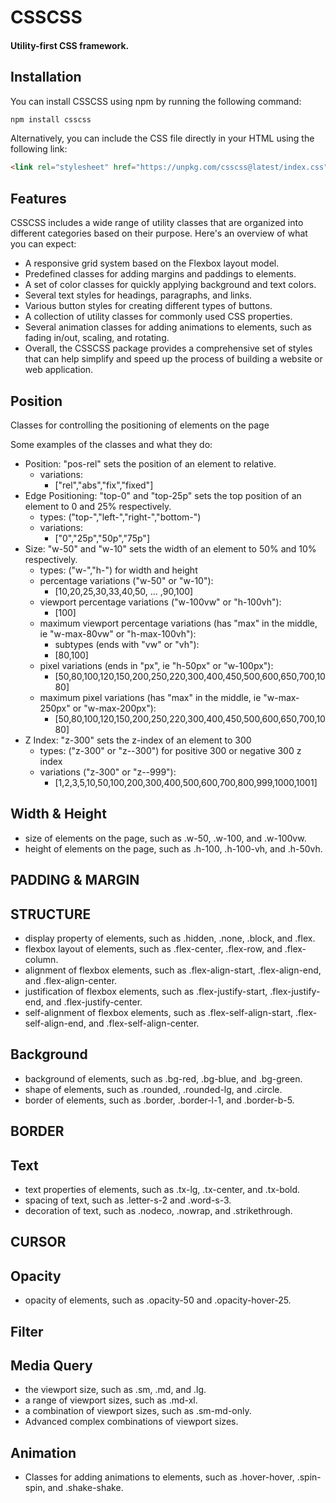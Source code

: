 # CSSCSS
#### Utility-first CSS framework.

## Installation
You can install CSSCSS using npm by running the following command:
```bash
npm install csscss
```
Alternatively, you can include the CSS file directly in your HTML using the following link:
```html
<link rel="stylesheet" href="https://unpkg.com/csscss@latest/index.css">
```



## Features
CSSCSS includes a wide range of utility classes that are organized into different categories based on their purpose. Here's an overview of what you can expect:
- A responsive grid system based on the Flexbox layout model.
- Predefined classes for adding margins and paddings to elements.
- A set of color classes for quickly applying background and text colors.
- Several text styles for headings, paragraphs, and links.
- Various button styles for creating different types of buttons.
- A collection of utility classes for commonly used CSS properties.
- Several animation classes for adding animations to elements, such as fading in/out, scaling, and rotating.
- Overall, the CSSCSS package provides a comprehensive set of styles that can help simplify and speed up the process of building a website or web application.




## Position
Classes for controlling the positioning of elements on the page

Some examples of the classes and what they do:
* Position: "pos-rel" sets the position of an element to relative.
  * variations:
    * ["rel","abs","fix","fixed"]
* Edge Positioning: "top-0" and "top-25p" sets the top position of an element to 0 and 25% respectively.
  * types: ("top-","left-","right-","bottom-")
  * variations:
    * ["0","25p","50p","75p"]
* Size: "w-50" and "w-10" sets the width of an element to 50% and 10% respectively.
  * types: ("w-","h-") for width and height
  * percentage variations ("w-50" or "w-10"):
    * [10,20,25,30,33,40,50, ... ,90,100]
  * viewport percentage variations ("w-100vw" or "h-100vh"):
    * [100]
  * maximum viewport percentage variations (has "max" in the middle, ie "w-max-80vw" or "h-max-100vh"):
    * subtypes (ends with "vw" or "vh"):
    * [80,100]
  * pixel variations (ends in "px", ie "h-50px" or "w-100px"):
    * [50,80,100,120,150,200,250,220,300,400,450,500,600,650,700,1080]
  * maximum pixel variations (has "max" in the middle, ie "w-max-250px" or "w-max-200px"):
    * [50,80,100,120,150,200,250,220,300,400,450,500,600,650,700,1080]
* Z Index: "z-300" sets the z-index of an element to 300
  * types: ("z-300" or "z--300") for positive 300 or negative 300 z index
  * variations ("z-300" or "z--999"):
    * [1,2,3,5,10,50,100,200,300,400,500,600,700,800,999,1000,1001]

## Width & Height
* size of elements on the page, such as .w-50, .w-100, and .w-100vw.
* height of elements on the page, such as .h-100, .h-100-vh, and .h-50vh.
## PADDING & MARGIN
## STRUCTURE
* display property of elements, such as .hidden, .none, .block, and .flex.
* flexbox layout of elements, such as .flex-center, .flex-row, and .flex-column.
* alignment of flexbox elements, such as .flex-align-start, .flex-align-end, and .flex-align-center.
* justification of flexbox elements, such as .flex-justify-start, .flex-justify-end, and .flex-justify-center.
* self-alignment of flexbox elements, such as .flex-self-align-start, .flex-self-align-end, and .flex-self-align-center.
## Background
* background of elements, such as .bg-red, .bg-blue, and .bg-green.
* shape of elements, such as .rounded, .rounded-lg, and .circle.
* border of elements, such as .border, .border-l-1, and .border-b-5.
## BORDER
## Text
* text properties of elements, such as .tx-lg, .tx-center, and .tx-bold.
* spacing of text, such as .letter-s-2 and .word-s-3.
* decoration of text, such as .nodeco, .nowrap, and .strikethrough.
## CURSOR
## Opacity
* opacity of elements, such as .opacity-50 and .opacity-hover-25.
## Filter
## Media Query
* the viewport size, such as .sm, .md, and .lg.
* a range of viewport sizes, such as .md-xl.
* a combination of viewport sizes, such as .sm-md-only.
* Advanced complex combinations of viewport sizes.
## Animation
* Classes for adding animations to elements, such as .hover-hover, .spin-spin, and .shake-shake.
